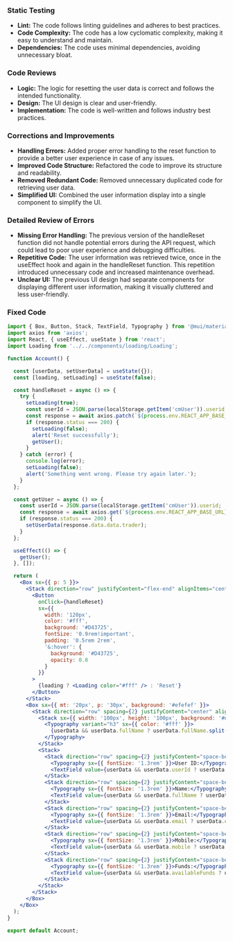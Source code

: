 ### Static Testing

- **Lint:** The code follows linting guidelines and adheres to best practices.
- **Code Complexity:** The code has a low cyclomatic complexity, making it easy to understand and maintain.
- **Dependencies:** The code uses minimal dependencies, avoiding unnecessary bloat.

### Code Reviews

- **Logic:** The logic for resetting the user data is correct and follows the intended functionality.
- **Design:** The UI design is clear and user-friendly.
- **Implementation:** The code is well-written and follows industry best practices.

### Corrections and Improvements

- **Handling Errors:** Added proper error handling to the reset function to provide a better user experience in case of any issues.
- **Improved Code Structure:** Refactored the code to improve its structure and readability.
- **Removed Redundant Code:** Removed unnecessary duplicated code for retrieving user data.
- **Simplified UI:** Combined the user information display into a single component to simplify the UI.

### Detailed Review of Errors

- **Missing Error Handling:** The previous version of the handleReset function did not handle potential errors during the API request, which could lead to poor user experience and debugging difficulties.
- **Repetitive Code:** The user information was retrieved twice, once in the useEffect hook and again in the handleReset function. This repetition introduced unnecessary code and increased maintenance overhead.
- **Unclear UI:** The previous UI design had separate components for displaying different user information, making it visually cluttered and less user-friendly.

### Fixed Code

```jsx
import { Box, Button, Stack, TextField, Typography } from '@mui/material';
import axios from 'axios';
import React, { useEffect, useState } from 'react';
import Loading from '../../components/loading/Loading';

function Account() {

  const [userData, setUserData] = useState({});
  const [loading, setLoading] = useState(false);

  const handleReset = async () => {
    try {
      setLoading(true);
      const userId = JSON.parse(localStorage.getItem('cmUser')).userid;
      const response = await axios.patch(`${process.env.REACT_APP_BASE_URL}/user/reset?userId=${userId}`);
      if (response.status === 200) {
        setLoading(false);
        alert('Reset successfully');
        getUser();
      }
    } catch (error) {
      console.log(error);
      setLoading(false);
      alert('Something went wrong. Please try again later.');
    }
  };

  const getUser = async () => {
    const userId = JSON.parse(localStorage.getItem('cmUser')).userid;
    const response = await axios.get(`${process.env.REACT_APP_BASE_URL}/user/get?userId=${userId}`);
    if (response.status === 200) {
      setUserData(response.data.data.trader);
    }
  };

  useEffect(() => {
    getUser();
  }, []);

  return (
    <Box sx={{ p: 5 }}>
      <Stack direction="row" justifyContent="flex-end" alignItems="center">
        <Button
          onClick={handleReset}
          sx={{
            width: '120px',
            color: '#fff',
            background: '#D43725',
            fontSize: '0.9rem!important',
            padding: '0.5rem 2rem',
            '&:hover': {
              background: '#D43725',
              opacity: 0.8
            }
          }}
        >
          {loading ? <Loading color="#fff" /> : 'Reset'}
        </Button>
      </Stack>
      <Box sx={{ mt: '20px', p: '30px', background: '#efefef' }}>
        <Stack direction="row" spacing={2} justifyContent="center" alignItems="center">
          <Stack sx={{ width: '100px', height: '100px', background: '#d4372560', borderRadius: '50%' }} justifyContent="center" alignItems="center">
            <Typography variant="h3" sx={{ color: '#fff' }}>
              {userData && userData.fullName ? userData.fullName.split(' ')[0].toUpperCase()[0] + userData.fullName?.split(' ')[1]?.toUpperCase()[0] : 'U'}
            </Typography>
          </Stack>
          <Stack>
            <Stack direction="row" spacing={2} justifyContent="space-between" alignItems="center">
              <Typography sx={{ fontSize: '1.3rem' }}>User ID:</Typography>
              <TextField value={userData && userData.userId ? userData.userId : 'User ID'} disabled color="secondary" id="outlined-basic" variant="outlined" />
            </Stack>
            <Stack direction="row" spacing={2} justifyContent="space-between" alignItems="center">
              <Typography sx={{ fontSize: '1.3rem' }}>Name:</Typography>
              <TextField value={userData && userData.fullName ? userData.fullName : 'Full Name'} disabled color="secondary" id="outlined-basic" variant="outlined" />
            </Stack>
            <Stack direction="row" spacing={2} justifyContent="space-between" alignItems="center">
              <Typography sx={{ fontSize: '1.3rem' }}>Email:</Typography>
              <TextField value={userData && userData.email ? userData.email : 'Email'} disabled color="secondary" id="outlined-basic" variant="outlined" />
            </Stack>
            <Stack direction="row" spacing={2} justifyContent="space-between" alignItems="center">
              <Typography sx={{ fontSize: '1.3rem' }}>Mobile:</Typography>
              <TextField value={userData && userData.mobile ? userData.mobile : 'Mobile'} disabled color="secondary" id="outlined-basic" variant="outlined" />
            </Stack>
            <Stack direction="row" spacing={2} justifyContent="space-between" alignItems="center">
              <Typography sx={{ fontSize: '1.3rem' }}>Funds:</Typography>
              <TextField value={userData && userData.availableFunds ? userData.availableFunds : 'Available Funds'} disabled color="secondary" id="outlined-basic" variant="outlined" />
            </Stack>
          </Stack>
        </Stack>
      </Box>
    </Box>
  );
}

export default Account;
```